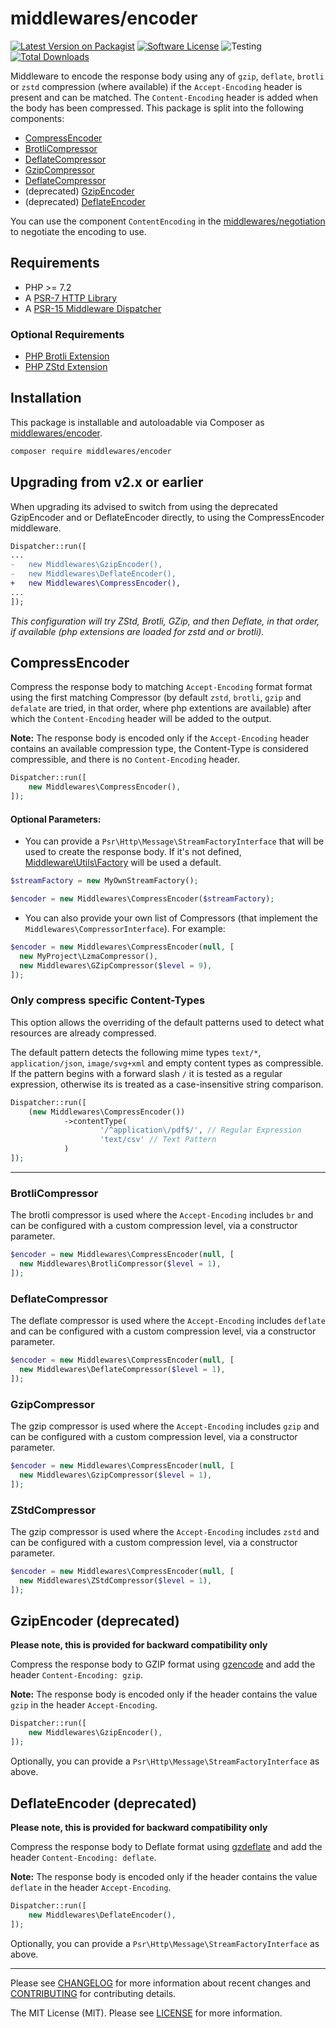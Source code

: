 # middlewares/encoder

[![Latest Version on Packagist][ico-version]][link-packagist]
[![Software License][ico-license]](LICENSE)
![Testing][ico-ga]
[![Total Downloads][ico-downloads]][link-downloads]

Middleware to encode the response body using any of `gzip`, `deflate`, `brotli` or `zstd` compression (where available) if the `Accept-Encoding` header is present and can be matched. The `Content-Encoding` header is added when the body has been compressed. This package is split into the following components:

* [CompressEncoder](#compressencoder)
* [BrotliCompressor](#brotlicompressor)
* [DeflateCompressor](#deflatecompressor)
* [GzipCompressor](#gzipcompressor)
* [DeflateCompressor](#deflatecompressor)
* (deprecated) [GzipEncoder](#gzipencoder-deprecated)
* (deprecated) [DeflateEncoder](#deflateencoder-deprecated)

You can use the component `ContentEncoding` in the [middlewares/negotiation](https://github.com/middlewares/negotiation#contentencoding) to negotiate the encoding to use.

## Requirements

* PHP >= 7.2
* A [PSR-7 HTTP Library](https://github.com/middlewares/awesome-psr15-middlewares#psr-7-implementations)
* A [PSR-15 Middleware Dispatcher](https://github.com/middlewares/awesome-psr15-middlewares#dispatcher)

### Optional Requirements

* [PHP Brotli Extension](https://github.com/kjdev/php-ext-brotli)
* [PHP ZStd Extension](https://github.com/kjdev/php-ext-zstd)

## Installation

This package is installable and autoloadable via Composer as [middlewares/encoder](https://packagist.org/packages/middlewares/encoder).

```sh
composer require middlewares/encoder
```

## Upgrading from v2.x or earlier

When upgrading its advised to switch from using the deprecated GzipEncoder and or DeflateEncoder directly, to using the 
CompressEncoder middleware.

```diff
Dispatcher::run([
...
- 	new Middlewares\GzipEncoder(),
- 	new Middlewares\DeflateEncoder(),
+ 	new Middlewares\CompressEncoder(),
...
]);
```

_This configuration will try ZStd, Brotli, GZip, and then Deflate, in that order, if available (php extensions are 
loaded for zstd and or brotli)._

## CompressEncoder

Compress the response body to matching `Accept-Encoding` format format using the first matching Compressor (by default 
`zstd`, `brotli`, `gzip` and `defalate` are tried, in that order, where php extentions are available) after which the 
`Content-Encoding` header will be added to the output.

**Note:** The response body is encoded only if the `Accept-Encoding` header contains an available compression type, the
Content-Type is considered compressible, and there is no `Content-Encoding` header.

```php
Dispatcher::run([
	new Middlewares\CompressEncoder(),
]);
```

#### Optional Parameters:

- You can provide a `Psr\Http\Message\StreamFactoryInterface` that will be used to create the response body. 
If it's not defined, [Middleware\Utils\Factory](https://github.com/middlewares/utils#factory) will be used a default.

```php
$streamFactory = new MyOwnStreamFactory();

$encoder = new Middlewares\CompressEncoder($streamFactory);
```

- You can also provide your own list of Compressors (that implement the `Middlewares\CompressorInterface`). For example:

```php
$encoder = new Middlewares\CompressEncoder(null, [
  new MyProject\LzmaCompressor(),
  new Middlewares\GZipCompressor($level = 9),
]);

```

### Only compress specific Content-Types

This option allows the overriding of the default patterns used to detect what resources are already compressed.

The default pattern detects the following mime types `text/*`, `application/json`, `image/svg+xml` and empty content
types as compressible. If the pattern begins with a forward slash `/` it is tested as a regular expression, otherwise
its is treated as a case-insensitive string comparison.

```php
Dispatcher::run([
	(new Middlewares\CompressEncoder())
            ->contentType(
                    '/^application\/pdf$/', // Regular Expression
                    'text/csv' // Text Pattern
            )
]);
```

---

### BrotliCompressor

The brotli compressor is used where the `Accept-Encoding` includes `br` and can be configured with a custom compression 
level, via a constructor parameter.

```php
$encoder = new Middlewares\CompressEncoder(null, [
  new Middlewares\BrotliCompressor($level = 1),
]);
```
### DeflateCompressor

The deflate compressor is used where the `Accept-Encoding` includes `deflate` and can be configured with a custom compression 
level, via a constructor parameter.

```php
$encoder = new Middlewares\CompressEncoder(null, [
  new Middlewares\DeflateCompressor($level = 1),
]);
```

### GzipCompressor

The gzip compressor is used where the `Accept-Encoding` includes `gzip` and can be configured with a custom compression 
level, via a constructor parameter.

```php
$encoder = new Middlewares\CompressEncoder(null, [
  new Middlewares\GzipCompressor($level = 1),
]);
```

### ZStdCompressor

The gzip compressor is used where the `Accept-Encoding` includes `zstd` and can be configured with a custom compression 
level, via a constructor parameter.

```php
$encoder = new Middlewares\CompressEncoder(null, [
  new Middlewares\ZStdCompressor($level = 1),
]);
```

## GzipEncoder (deprecated)

**Please note, this is provided for backward compatibility only**

Compress the response body to GZIP format using [gzencode](http://php.net/manual/en/function.gzencode.php) and add the header `Content-Encoding: gzip`.

**Note:** The response body is encoded only if the header contains the value `gzip` in the header `Accept-Encoding`.

```php
Dispatcher::run([
	new Middlewares\GzipEncoder(),
]);
```

Optionally, you can provide a `Psr\Http\Message\StreamFactoryInterface` as above. 

## DeflateEncoder (deprecated)

**Please note, this is provided for backward compatibility only**

Compress the response body to Deflate format using [gzdeflate](http://php.net/manual/en/function.gzdeflate.php) and add the header `Content-Encoding: deflate`.

**Note:** The response body is encoded only if the header contains the value `deflate` in the header `Accept-Encoding`.

```php
Dispatcher::run([
	new Middlewares\DeflateEncoder(),
]);
```

Optionally, you can provide a `Psr\Http\Message\StreamFactoryInterface` as above.

---

Please see [CHANGELOG](CHANGELOG.md) for more information about recent changes and [CONTRIBUTING](CONTRIBUTING.md) for contributing details.

The MIT License (MIT). Please see [LICENSE](LICENSE) for more information.

[ico-version]: https://img.shields.io/packagist/v/middlewares/encoder.svg?style=flat-square
[ico-license]: https://img.shields.io/badge/license-MIT-brightgreen.svg?style=flat-square
[ico-ga]: https://github.com/middlewares/encoder/workflows/testing/badge.svg
[ico-downloads]: https://img.shields.io/packagist/dt/middlewares/encoder.svg?style=flat-square

[link-packagist]: https://packagist.org/packages/middlewares/encoder
[link-downloads]: https://packagist.org/packages/middlewares/encoder

